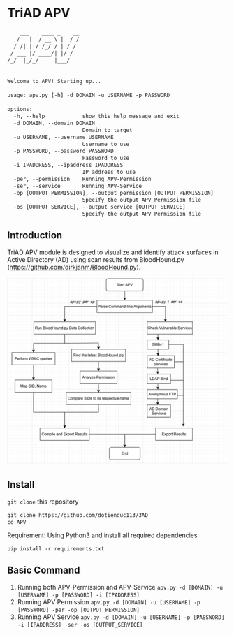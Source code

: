 # TriAD APV
``` 
    ___    ____ _    __
   /   |  / __ \ |  / /
  / /| | / /_/ / | / /
 / ___ |/ ____/| |/ /
/_/  |_/_/     |___/


Welcome to APV! Starting up...

usage: apv.py [-h] -d DOMAIN -u USERNAME -p PASSWORD

options:
  -h, --help            show this help message and exit
  -d DOMAIN, --domain DOMAIN
                        Domain to target
  -u USERNAME, --username USERNAME
                        Username to use
  -p PASSWORD, --password PASSWORD
                        Password to use
  -i IPADDRESS, --ipaddress IPADDRESS
                        IP address to use
  -per, --permission    Running APV-Permission
  -ser, --service       Running APV-Service
  -op [OUTPUT_PERMISSION], --output_permission [OUTPUT_PERMISSION]
                        Specify the output APV_Permission file
  -os [OUTPUT_SERVICE], --output_service [OUTPUT_SERVICE]
                        Specify the output APV_Permission file
```
## Introduction
TriAD APV module is designed to visualize and identify attack surfaces in Active Directory (AD) using scan results from BloodHound.py (https://github.com/dirkjanm/BloodHound.py).

![workflow.jpg](misc/workflow.jpg)
## Install 
```git clone``` this repository
```
git clone https://github.com/dotienduc113/3AD
cd APV
```
Requirement: Using Python3 and install all required dependencies
```commandline
pip install -r requirements.txt
```

## Basic Command
1. Running both APV-Permission and APV-Service
```apv.py -d [DOMAIN] -u [USERNAME] -p [PASSWORD] -i [IPADDRESS]```
2. Running APV Permission
```apv.py -d [DOMAIN] -u [USERNAME] -p [PASSWORD] -per -op [OUTPUT_PERMISSION]```
3. Running APV Service
```apv.py -d [DOMAIN] -u [USERNAME] -p [PASSWORD] -i [IPADDRESS] -ser -os [OUTPUT_SERVICE]```